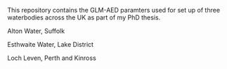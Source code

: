 This repository contains the GLM-AED paramters used for set up of three waterbodies across the UK as part of my PhD thesis. 

Alton Water, Suffolk

Esthwaite Water, Lake District

Loch Leven, Perth and Kinross
